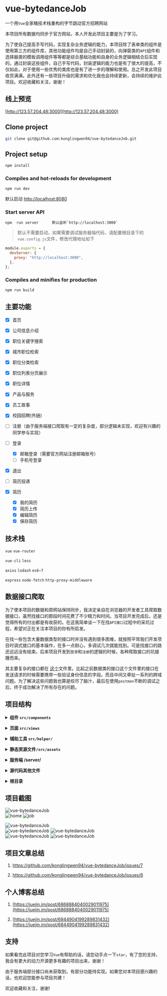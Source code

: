 # vue-bytedanceJob

一个用`Vue`全家桶技术栈重构的字节跳动官方招聘网站

本项目所有数据均同步于官方网站，本人开发此项目主要是为了学习。

为了使自己提高手写代码，实现复杂业务逻辑的能力，本项目除了表单类的组件是使用第三方的组件库，其他功能组件均是自己手动封装的，向弹窗类的`API`组件和选择器类的模板调用组件等等都是综合基础功能和自身的业务逻辑相结合后实现的。通过封装这些组件，自己手写代码，封装逻辑的能力也是有了很大的提高，不仅如此，对于使用一些优秀的类库也是有了进一步的理解和使用。总之开发此项目收货满满。此外还有一些项目升级的需求和优化我也会持续更新，会持续的维护此项目。欢迎收藏和关注，谢谢！

## 线上预览

[http://123.57.204.48:3000](http://123.57.204.48:3000)

## Clone project

```bash
git clone git@github.com:konglingwen94/vue-bytedanceJob.git
```

## Project setup

```bash
npm install
```

### Compiles and hot-reloads for development

```bash
npm run dev
```

默认启动 <http://localhost:8080>

### Start server API

```bash
npm  run server      默认监听`http://localhost:3000`
```

> 默认不需要启动，如果需要调试服务器端代码，请配置根目录下的`vue.config.js`文件，修改代理地址如下

```js
module.exports = {
  devServer: {
    proxy: "http://localhost:3000",
  },
};
```

### Compiles and minifies for production

```bash
npm run build
```

## 主要功能

- [x] 首页
- [x] 公司信息介绍
- [x] 职位关键字搜索
- [x] 城市职位检索
- [x] 职位分类检索
- [x] 职位列表分页展示
- [x] 职位详情
- [x] 产品与服务
- [x] 员工故事
- [x] 校园招聘(外链)

- [ ] 注册（由于服务端接口爬取有一定的复杂度，部分逻辑未实现，欢迎有兴趣的同学参与实现）
- [ ] 登录
  - [x] 邮箱登录（需要官方网站注册邮箱账号）
  - [ ] 手机号登录
- [x] 退出
- [ ] 简历投递
- [x] 简历
  - [x] 我的简历
  - [x] 简历上传
  - [x] 编辑简历
  - [x] 保存简历

## 技术栈

`vue` `vue-router`

`vue-cli` `less`

`axios` `lodash` `es6~7`

`express` `node-fetch` `http-proxy-middleware`

## 数据接口爬取

为了使本项目的数据和原网站保持同步，我决定亲自在浏览器的开发者工具爬取数据接口，虽然找接口的那段时间花费了不少精力和时间。当项目开发完成后，还是觉得所有的付出都是有收获的。在这我简单谈一下在找`API接口`过程中的采坑过程，希望对正在关注本项目的你有所启发。

在找一些包含大量数据类型的接口时并没有遇到很多困难，就按照平常我们开发项目时调式接口的基本操作，在多一点耐心，多调试几次就能找到。可是找接口的路还远远没有结束。后来项目开发到`登录`和`注册`的逻辑的时候，各种爬取接口的坑接踵而来。

其主要复杂的接口都在 [这个](./src/helper/requestWithToken.js)文件里。比起之前数据类的接口这个文件里的接口在发送请求的时候需要携带一些验证身份信息的字段。而且中间又牵扯一系列的跨域问题。为了解决这些问题我也算是绞尽了脑汁，最后在使用`postman`不断的调试之后，终于成功解决了所有存在的问题。

## 项目结构

<b><details><summary>组件 `src/components`</summary></b>

```
components
├── Bytedance-Button.vue  //主题按钮，可定制尺寸
├── Checkbox-Transfer.vue // 复选框穿梭选择器，用来选择搜索职位
├── File-Icon.vue            文件上传后可显示指定的图标
├── Input-Search.vue       搜索输入框
├── Loading                数据加载组件（支持API调用和指令调用）
│   ├── Loading.vue
│   └── main.js
├── Message                消息弹窗组件（使用API调用）
│   ├── main.vue
│   └── index.js
├── PopupProgress           弹窗进度条组件（支持API调用）
│   ├── main.vue
│   └── index.js
├── Logo.vue            主题颜色可变的logo组件
├── Pagination.vue      分页器组件
├── footer.vue
└── header.vue

```

</details>

<b><details><summary>页面 `src/views`</summary></b>

```
views
├── Home.vue            首页
├── JobDetail.vue       职位详情
├── Jobs.vue            职位列表浏览
├── Products.vue        产品展示
├── Resume.vue          简历预览
├── ResumeEditor.vue    编辑简历
├── StaffStory.vue      员工故事
└── User.vue            用户

```

 </details>

<b><details><summary>辅助工具 `src/helper/`</summary></b>

```
src/helper
├── notification.plugin.js     项目全局消息通知插件，只在开发环境使用，辅助开发
├── registerElementComponents.js  按需引入第三方组件库
├── registerGlobalComponents.js    全局注册手动开发的组件
├── request.js                   不带有`token`的`axios`请求示例
├── requestWithToken.js      带有`token`的`axios`请求示例,主要包含简历相关的接口
└── utilities.js        其他工具函数
```

</details>

<b><details><summary>静态资源文件`/src/assets`</summary></b>

```
src/assets
└── style   样式
    ├── global.css      自定义全局样式
    ├── mixin.less      定义的混入样式
    ├── reset.css       重置浏览器默认样式
    └── variable.less      项目全局变量
```

</details>

<b><details><summary>服务端 /server/</summary></b>

```
server
├── app.js                     项目启动入口
├── controller      代理请求回调函数目录
│   ├── jobs.js                  职位
│   ├── productAndStandard.js    产品和字节范
│   ├── request.js               代理请求示例
│   └── staff-stories.js       员工故事
├── data.json     页面静态数据存放文件
├── package.json
└── router.js     代理接口路由

```

</details>

<b><details><summary>源代码其他文件</summary></b>

```
├── src
│   ├── App.vue       入口组件
│   ├── main.js       应用入口
│   ├── router          路由
│   │   └── index.js
│   ├── store        全局共享状态
│   │   └── index.js
```

</details>

<b><details><summary>根目录</summary></b>

```
vue-bytedanceJob
├── docs/       服务端接口文档
├── public/     项目公共文件
├── server/       服务端目录
├── src/          代码源目录
├── test/
├── README.md     项目介绍文档
├── babel.config.js   按需引入第三方库在这里配置
├── package.json     项目包介绍
└── vue.config.js    项目配置
```

</details>

## 项目截图

![vue-bytedanceJob](http://123.57.204.48:8080/vue-bytedanceJob/navbar.gif)<br>
![home](https://user-images.githubusercontent.com/46000016/92583485-f2d86080-f2c4-11ea-8c2e-9a87e234fbf0.gif)
![job](https://user-images.githubusercontent.com/46000016/92588487-a3e1f980-f2cb-11ea-998f-fe35a0646cee.gif)

![vue-bytedanceJob](http://123.57.204.48:8080/vue-bytedanceJob/jobDetail.gif)<br>
![vue-bytedanceJob](http://123.57.204.48:8080/vue-bytedanceJob/resume.gif)
![vue-bytedanceJob](http://123.57.204.48:8080/vue-bytedanceJob/product.gif)<br>
![vue-bytedanceJob](http://123.57.204.48:8080/vue-bytedanceJob/staffStory.gif)
![vue-bytedanceJob](http://123.57.204.48:8080/vue-bytedanceJob/popup-progress&message-success.gif)

## 项目文章总结

1. <https://github.com/konglingwen94/vue-bytedanceJob/issues/7>

2. <https://github.com/konglingwen94/vue-bytedanceJob/issues/6>

## 个人博客总结

1. [https://juejin.im/post/6868884040029011975](https://juejin.im/post/6868884040029011975)

2. [https://juejin.im/post/6844904199289831432](https://juejin.im/post/6844904199289831432)

## 支持

如果看完此项目对您学习`Vue`有帮助的话，请您动手点一下`star`，有了您的支持，我会有更大的动力开源更多有趣的项目出来，谢谢！

由于服务端部分接口尚未获取到，有部分功能待实现。如果您对本项目感兴趣的话，也欢迎您能参与项目共建！

欢迎收藏和关注，谢谢! 
